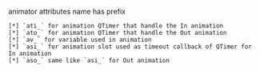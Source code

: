 animator attributes name has prefix

	[*] `ati_` for animation QTimer that handle the In animation
	[*] `ato_` for animation QTimer that handle the Out animation
	[*] `av_` for variable used in animation
	[*] `asi_` for animation slot used as timeout callback of QTimer for In animation
	[*] `aso_` same like `asi_` for Out animation
